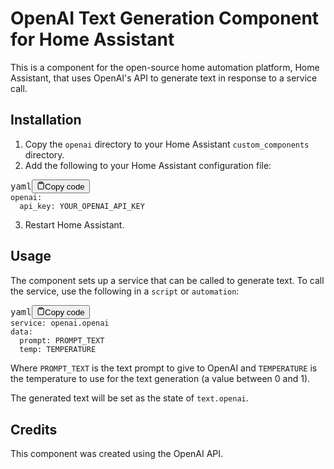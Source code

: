<div class="markdown prose w-full break-words dark:prose-invert dark"><h1>OpenAI Text Generation Component for Home Assistant</h1><p>This is a component for the open-source home automation platform, Home Assistant, that uses OpenAI's API to generate text in response to a service call.</p><h2>Installation</h2><ol><li>Copy the <code>openai</code> directory to your Home Assistant <code>custom_components</code> directory.</li><li>Add the following to your Home Assistant configuration file:</li></ol><pre><div class="bg-black mb-4 rounded-md"><div class="flex items-center relative text-gray-200 bg-gray-800 px-4 py-2 text-xs font-sans"><span class="">yaml</span><button class="flex ml-auto gap-2"><svg stroke="currentColor" fill="none" stroke-width="2" viewBox="0 0 24 24" stroke-linecap="round" stroke-linejoin="round" class="h-4 w-4" height="1em" width="1em" xmlns="http://www.w3.org/2000/svg"><path d="M16 4h2a2 2 0 0 1 2 2v14a2 2 0 0 1-2 2H6a2 2 0 0 1-2-2V6a2 2 0 0 1 2-2h2"></path><rect x="8" y="2" width="8" height="4" rx="1" ry="1"></rect></svg>Copy code</button></div><div class="p-4 overflow-y-auto"><code class="!whitespace-pre hljs language-yaml"><span class="hljs-attr">openai:</span>
  <span class="hljs-attr">api_key:</span> <span class="hljs-string">YOUR_OPENAI_API_KEY</span>
</code></div></div></pre><ol start="3"><li>Restart Home Assistant.</li></ol><h2>Usage</h2><p>The component sets up a service that can be called to generate text. To call the service, use the following in a <code>script</code> or <code>automation</code>:</p><pre><div class="bg-black mb-4 rounded-md"><div class="flex items-center relative text-gray-200 bg-gray-800 px-4 py-2 text-xs font-sans"><span class="">yaml</span><button class="flex ml-auto gap-2"><svg stroke="currentColor" fill="none" stroke-width="2" viewBox="0 0 24 24" stroke-linecap="round" stroke-linejoin="round" class="h-4 w-4" height="1em" width="1em" xmlns="http://www.w3.org/2000/svg"><path d="M16 4h2a2 2 0 0 1 2 2v14a2 2 0 0 1-2 2H6a2 2 0 0 1-2-2V6a2 2 0 0 1 2-2h2"></path><rect x="8" y="2" width="8" height="4" rx="1" ry="1"></rect></svg>Copy code</button></div><div class="p-4 overflow-y-auto"><code class="!whitespace-pre hljs language-yaml"><span class="hljs-attr">service:</span> <span class="hljs-string">openai.openai</span>
<span class="hljs-attr">data:</span>
  <span class="hljs-attr">prompt:</span> <span class="hljs-string">PROMPT_TEXT</span>
  <span class="hljs-attr">temp:</span> <span class="hljs-string">TEMPERATURE</span>
</code></div></div></pre><p>Where <code>PROMPT_TEXT</code> is the text prompt to give to OpenAI and <code>TEMPERATURE</code> is the temperature to use for the text generation (a value between 0 and 1).</p><p>The generated text will be set as the state of <code>text.openai</code>.</p><h2>Credits</h2><p>This component was created using the OpenAI API.</p></div>
